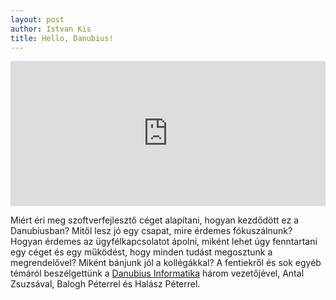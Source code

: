 ```yaml
---
layout: post
author: Istvan Kis
title: Hello, Danubius!
---
```

<iframe src="https://open.spotify.com/embed/episode/4xK4CzCl1B1FW97ENLZ2DP?utm_source=generator" width="100%" height="232" frameBorder="0" allowfullscreen="" allow="autoplay; clipboard-write; encrypted-media; fullscreen; picture-in-picture"></iframe>

Miért éri meg szoftverfejlesztő céget alapítani, hogyan kezdődött ez a Danubiusban? Mitől lesz jó egy csapat, mire érdemes fókuszálnunk? Hogyan érdemes az ügyfélkapcsolatot ápolni, miként lehet úgy fenntartani egy céget és egy működést, hogy minden tudást megosztunk a megrendelővel? Miként bánjunk jól a kollégákkal? A fentiekről és sok egyéb témáról beszélgettünk a [Danubius Informatika](https://danubiusinfo.hu/) három vezetőjével, Antal Zsuzsával, Balogh Péterrel és Halász Péterrel.
